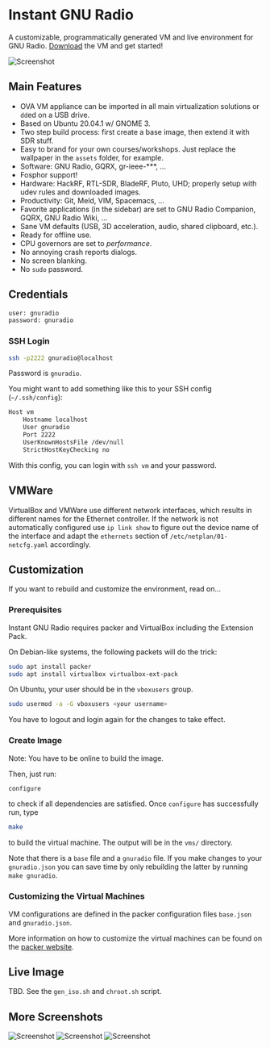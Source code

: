 # Instant GNU Radio

A customizable, programmatically generated VM and live environment for GNU Radio. [Download](https://www.fleark.de/instant-gnuradio.ova) the VM and get started!

![Screenshot](screen2.png)


## Main Features

- OVA VM appliance can be imported in all main virtualization solutions or `dd`ed on a USB drive.
- Based on Ubuntu 20.04.1 w/ GNOME 3.
- Two step build process: first create a base image, then extend it with SDR stuff.
- Easy to brand for your own courses/workshops. Just replace the wallpaper in the `assets` folder, for example.
- Software: GNU Radio, GQRX, gr-ieee-***, ...
- Fosphor support!
- Hardware: HackRF, RTL-SDR, BladeRF, Pluto, UHD; properly setup with udev rules and downloaded images.
- Productivity: Git, Meld, VIM, Spacemacs, ...
- Favorite applications (in the sidebar) are set to GNU Radio Companion, GQRX, GNU Radio Wiki, ...
- Sane VM defaults (USB, 3D acceleration, audio, shared clipboard, etc.).
- Ready for offline use.
- CPU governors are set to *performance*.
- No annoying crash reports dialogs.
- No screen blanking.
- No `sudo` password.

## Credentials

``` bash
user: gnuradio
password: gnuradio
```

### SSH Login

``` bash
ssh -p2222 gnuradio@localhost
```

Password is `gnuradio`.

You might want to add something like this to your SSH config (`~/.ssh/config`):

``` bash
Host vm
	Hostname localhost
	User gnuradio
	Port 2222
	UserKnownHostsFile /dev/null
	StrictHostKeyChecking no
```

With this config, you can login with `ssh vm` and your password.

## VMWare

VirtualBox and VMWare use different network interfaces, which results in different names for the Ethernet controller. If the network is not automatically configured use `ip link show` to figure out the device name of the interface and adapt the `ethernets` section of `/etc/netplan/01-netcfg.yaml` accordingly. 




## Customization

If you want to rebuild and customize the environment, read on...

### Prerequisites

Instant GNU Radio requires packer and VirtualBox including the Extension Pack.

On Debian-like systems, the following packets will do the trick:

```bash
sudo apt install packer
sudo apt install virtualbox virtualbox-ext-pack
```

On Ubuntu, your user should be in the `vboxusers` group.

``` bash
sudo usermod -a -G vboxusers <your username>
```

You have to logout and login again for the changes to take effect.

### Create Image

Note: You have to be online to build the image.

Then, just run:

``` bash
configure
``` 

to check if all dependencies are satisfied. Once `configure` has successfully run, type

``` bash
make
```

to build the virtual machine. The output will be in the `vms/` directory.

Note that there is a `base` file and a `gnuradio` file. If you make changes to your `gnuradio.json` you can save time by only rebuilding the latter by running `make gnuradio`.

### Customizing the Virtual Machines

VM configurations are defined in the packer configuration files `base.json` and `gnuradio.json`.

More information on how to customize the virtual machines can be found on the [packer website](https://www.packer.io/).
## Live Image

TBD. See the `gen_iso.sh` and `chroot.sh` script.

## More Screenshots
![Screenshot](screen1.png)
![Screenshot](screen3.png)
![Screenshot](screen4.png)
